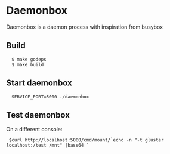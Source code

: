 # Daemonbox
Daemonbox is a daemon process with inspiration from busybox

## Build

```console
  $ make godeps
  $ make build
```
## Start daemonbox

```console
  SERVICE_PORT=5000 ./daemonbox
```

## Test daemonbox

On a different console:

```console
 $curl http://localhost:5000/cmd/mount/`echo -n "-t gluster localhost:/test /mnt" |base64 `
```